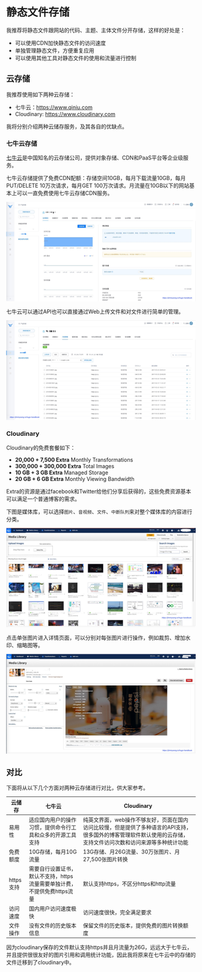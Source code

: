 # 静态文件存储

我推荐将静态文件跟网站的代码、主题、主体文件分开存储，这样的好处是：

- 可以使用CDN加快静态文件的访问速度
- 单独管理静态文件，方便重复应用
- 可以使用其他工具对静态文件的使用和流量进行控制

## 云存储

我推荐使用如下两种云存储：

- 七牛云：https://www.qiniu.com
- Cloudinary: https://www.cloudinary.com

我将分别介绍两种云储存服务，及其各自的优缺点。

### 七牛云存储

[七牛云](https://www.qiniu.com)是中国知名的云存储公司，提供对象存储、CDN和PaaS平台等企业级服务。

七牛云存储提供了免费CDN配额：存储空间10GB，每月下载流量10GB，每月PUT/DELETE 10万次请求，每月GET 100万次请求。月流量在10GB以下的网站基本上可以一直免费使用七牛云存储CDN服务。

![七牛云对象存储页面](../images/qiniu-storage-bucket.jpg)

七牛云可以通过API也可以直接通过Web上传文件和对文件进行简单的管理。

![七牛云存储文件管理页面](../images/qiniu-storage-content-management.jpg)

### Cloudinary

Cloudinary的免费套餐如下：

- **20,000 + 7,500 Extra** Monthly Transformations
- **300,000 + 300,000 Extra** Total Images
- **10 GB + 3 GB Extra** Managed Storage
- **20 GB + 6 GB Extra** Monthly Viewing Bandwidth

Extra的资源是通过facebook和Twitter给他们分享后获得的，这些免费资源基本可以满足一个普通博客的需求。

下图是媒体库，可以选择`图片`、`音视频`、`文件`、`中断队列`来对整个媒体库的内容进行分类。

![Cloudniary媒体库](../images/cloudinary-media-library.jpg)

点击单张图片进入详情页面，可以分别对每张图片进行操作，例如裁剪、增加水印、缩略图等。

![图片详情页面](../images/cloudinary-media-library-image-detail.jpg)

## 对比

下面将从以下几个方面对两种云存储进行对比，供大家参考。

| 云储存     | 七牛云                                      | Cloudinary                               |
| ------- | ---------------------------------------- | ---------------------------------------- |
| 易用性     | 适应国内用户的操作习惯，提供命令行工具和众多的开源工具支持            | 纯英文界面，web操作不够友好，页面在国内访问比较慢，但是提供了多种语言的API支持，很多国外的博客管理软件默认使用的云存储，支持文件访问次数和访问来源等多种统计功能 |
| 免费额度    | 10G存储，每月10G流量                            | 13G存储、月26G流量、30万张图片、月27,500张图片转换         |
| https支持 | 需要自行设置证书，默认不支持，https流量需要单独计费，不提供免费https流量 | 默认支持https，不区分https和http流量                |
| 访问速度    | 国内用户访问速度极快                               | 访问速度很快，完全满足要求                            |
| 文件操作    | 没有文件的历史版本信息                              | 保留文件的历史版本，提供免费的图片转换额度                    |

因为cloudinary保存的文件默认支持https并且月流量为26G，远远大于七牛云，并且提供很很友好的图片引用和调用统计功能，因此我将原来在七牛云中的存储的文件迁移到了cloudinary中。